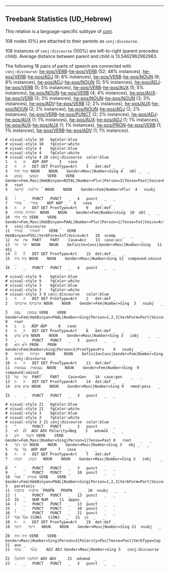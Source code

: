 

--------------------------------------------------------------------------------

## Treebank Statistics (UD_Hebrew)

This relation is a language-specific subtype of [conj]().

108 nodes (0%) are attached to their parents as `conj:discourse`.

108 instances of `conj:discourse` (100%) are left-to-right (parent precedes child).
Average distance between parent and child is 13.5462962962963.

The following 18 pairs of parts of speech are connected with `conj:discourse`: [he-pos/VERB]()-[he-pos/VERB]() (52; 48% instances), [he-pos/VERB]()-[he-pos/ADJ]() (9; 8% instances), [he-pos/VERB]()-[he-pos/NOUN]() (9; 8% instances), [he-pos/ADJ]()-[he-pos/NOUN]() (5; 5% instances), [he-pos/ADJ]()-[he-pos/VERB]() (5; 5% instances), [he-pos/VERB]()-[he-pos/AUX]() (5; 5% instances), [he-pos/NOUN]()-[he-pos/VERB]() (4; 4% instances), [he-pos/AUX]()-[he-pos/VERB]() (3; 3% instances), [he-pos/NOUN]()-[he-pos/NOUN]() (3; 3% instances), [he-pos/ADV]()-[he-pos/VERB]() (2; 2% instances), [he-pos/AUX]()-[he-pos/NOUN]() (2; 2% instances), [he-pos/NOUN]()-[he-pos/ADJ]() (2; 2% instances), [he-pos/VERB]()-[he-pos/PUNCT]() (2; 2% instances), [he-pos/ADJ]()-[he-pos/AUX]() (1; 1% instances), [he-pos/AUX]()-[he-pos/ADJ]() (1; 1% instances), [he-pos/AUX]()-[he-pos/AUX]() (1; 1% instances), [he-pos/PRON]()-[he-pos/VERB]() (1; 1% instances), [he-pos/VERB]()-[he-pos/ADV]() (1; 1% instances).


~~~ conllu
# visual-style 10	bgColor:blue
# visual-style 10	fgColor:white
# visual-style 4	bgColor:blue
# visual-style 4	fgColor:white
# visual-style 4 10 conj:discourse	color:blue
1	מ	מ	ADP	ADP	_	3	case	_	_
2	ה	ה	DET	DET	PronType=Art	3	det:def	_	_
3	קהל	קהל	NOUN	NOUN	Gender=Masc|Number=Sing	4	obl	_	_
4	נשמעו	נשמע	VERB	VERB	Gender=Fem,Masc|HebBinyan=NIFAL|Number=Plur|Person=3|Tense=Past|Voice=Mid	0	root	_	_
5	קריאות	קריאה	NOUN	NOUN	Gender=Fem|Number=Plur	4	nsubj	_	_
6	:	_	PUNCT	PUNCT	_	4	punct	_	_
7	אחרי	אחרי	ADP	ADP	_	9	case	_	_
8	ה	ה	DET	DET	PronType=Art	9	det:def	_	_
9	הלווייה	הלוויה	NOUN	NOUN	Gender=Fem|Number=Sing	10	obl	_	_
10	נלך	הלך	VERB	VERB	Gender=Fem,Masc|HebBinyan=PAAL|Number=Plur|Person=1|Tense=Fut|Voice=Act	4	conj:discourse	_	_
11	לשחרר	שחרר	VERB	VERB	HebBinyan=PIEL|VerbForm=Inf|Voice=Act	10	xcomp	_	_
12	את	את	PART	PART	Case=Acc	13	case:acc	_	_
13	הר	הר	NOUN	NOUN	Definite=Cons|Gender=Masc|Number=Sing	11	obj	_	_
14	ה	ה	DET	DET	PronType=Art	15	det:def	_	_
15	בית	בית	NOUN	NOUN	Gender=Masc|Number=Sing	13	compound:smixut	_	_
16	.	_	PUNCT	PUNCT	_	4	punct	_	_

~~~


~~~ conllu
# visual-style 9	bgColor:blue
# visual-style 9	fgColor:white
# visual-style 3	bgColor:blue
# visual-style 3	fgColor:white
# visual-style 3 9 conj:discourse	color:blue
1	ה	ה	DET	DET	PronType=Art	2	det:def	_	_
2	ארוטיקה	ארוטיקה	NOUN	NOUN	Gender=Fem|Number=Sing	3	nsubj	_	_
3	עוסקת	עסק	VERB	VERB	Gender=Fem|HebBinyan=PAAL|Number=Sing|Person=1,2,3|VerbForm=Part|Voice=Act	0	root	_	_
4	ב	ב	ADP	ADP	_	6	case	_	_
5	ה_	ה	DET	DET	PronType=Art	6	det:def	_	_
6	פרט	פרט	NOUN	NOUN	Gender=Masc|Number=Sing	3	iobj	_	_
7	,	_	PUNCT	PUNCT	_	3	punct	_	_
8	היא	הוא	PRON	PRON	Gender=Fem|Number=Sing|Person=3|PronType=Prs	9	nsubj	_	_
9	הכרזת	הכרזה	NOUN	NOUN	Definite=Cons|Gender=Fem|Number=Sing	3	conj:discourse	_	_
10	ה	ה	DET	DET	PronType=Art	11	det:def	_	_
11	עצמאות	עצמאות	NOUN	NOUN	Gender=Fem|Number=Sing	9	compound:smixut	_	_
12	של	של	PART	PART	Case=Gen	14	case:gen	_	_
13	ה	ה	DET	DET	PronType=Art	14	det:def	_	_
14	אדם	אדם	NOUN	NOUN	Gender=Masc|Number=Sing	9	nmod:poss	_	_
15	.	_	PUNCT	PUNCT	_	3	punct	_	_

~~~


~~~ conllu
# visual-style 21	bgColor:blue
# visual-style 21	fgColor:white
# visual-style 3	bgColor:blue
# visual-style 3	fgColor:white
# visual-style 3 21 conj:discourse	color:blue
1	"	_	PUNCT	PUNCT	_	3	punct	_	_
2	לא	לא	ADV	ADV	Polarity=Neg	3	advmod	_	_
3	ידעתי	ידע	VERB	VERB	Gender=Fem,Masc|Number=Sing|Person=1|Tense=Past	0	root	_	_
4	דבר	דבר	NOUN	NOUN	Gender=Masc|Number=Sing	3	obj	_	_
5	על	על	ADP	ADP	_	7	case	_	_
6	ה	ה	DET	DET	PronType=Art	7	det:def	_	_
7	קיבוץ	קיבוץ	NOUN	NOUN	Gender=Masc|Number=Sing	3	iobj	_	_
8	"	_	PUNCT	PUNCT	_	3	punct	_	_
9	,	_	PUNCT	PUNCT	_	10	punct	_	_
10	אומרת	אמר	VERB	VERB	Gender=Fem|HebBinyan=PAAL|Number=Sing|Person=1,2,3|VerbForm=Part|Voice=Act	3	parataxis	_	_
11	סילביה	סילביה	PROPN	PROPN	_	10	nsubj	_	_
12	(	_	PUNCT	PUNCT	_	13	punct	_	_
13	33	_	NUM	NUM	_	11	appos	_	_
14	)	_	PUNCT	PUNCT	_	13	punct	_	_
15	,	_	PUNCT	PUNCT	_	10	punct	_	_
16	"	_	PUNCT	PUNCT	_	21	punct	_	_
17	אבל	אבל	CCONJ	CCONJ	_	21	cc	_	_
18	ה	ה	DET	DET	PronType=Art	19	det:def	_	_
19	דימוי	דימוי	NOUN	NOUN	Gender=Masc|Number=Sing	21	nsubj	_	_
20	היה	היה	VERB	VERB	Gender=Masc|Number=Sing|Person=3|Polarity=Pos|Tense=Past|VerbType=Cop	21	aux	_	_
21	שונה	שונה	ADJ	ADJ	Gender=Masc|Number=Sing	3	conj:discourse	_	_
22	לחלוטין	לחלוטין	ADV	ADV	_	21	advmod	_	_
23	.	_	PUNCT	PUNCT	_	3	punct	_	_

~~~


